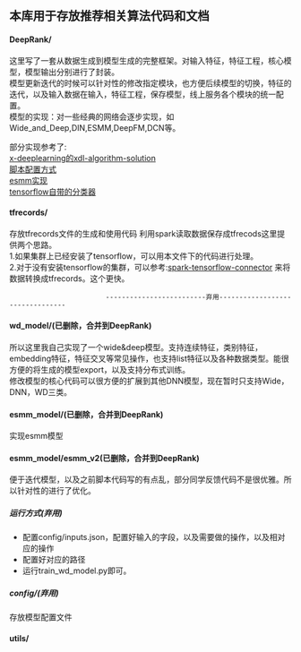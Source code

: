 ## 本库用于存放推荐相关算法代码和文档
#### DeepRank/   
这里写了一套从数据生成到模型生成的完整框架。对输入特征，特征工程，核心模型，模型输出分别进行了封装。  
  模型更新迭代的时候可以针对性的修改指定模块，也方便后续模型的切换，特征的迭代，以及输入数据在输入，特征工程，保存模型，线上服务各个模块的统一配置。    
  模型的实现：对一些经典的网络会逐步实现，如Wide_and_Deep,DIN,ESMM,DeepFM,DCN等。  
    
  部分实现参考了:   
  [x-deeplearning的xdl-algorithm-solution](https://github.com/alibaba/x-deeplearning/tree/master/xdl-algorithm-solution)   
  [脚本配置方式](https://github.com/zhaoxin4data/atlas/tree/master/deeplearning/uciflowwd_train/config)  
  [esmm实现](https://github.com/yangxudong/deeplearning/tree/master/esmm)   
  [tensorflow自带的分类器](https://github.com/tensorflow/tensorflow/tree/master/tensorflow/python/estimator/canned)
    

#### tfrecords/
存放tfrecords文件的生成和使用代码
利用spark读取数据保存成tfrecods这里提供两个思路。  
1.如果集群上已经安装了tensorflow，可以用本文件下的代码进行处理。  
2.对于没有安装tensorflow的集群，可以参考:[spark-tensorflow-connector](https://github.com/tensorflow/ecosystem/tree/master/spark/spark-tensorflow-connector) 来将数据转换成tfrecords。这个更快。  
  
                            -------------------------弃用--------------------------------
#### wd_model/(已删除，合并到DeepRank)  
所以这里我自己实现了一个wide&deep模型。支持连续特征，类别特征，embedding特征，特征交叉等常见操作，也支持list特征以及各种数据类型。能很方便的将生成的模型export，以及支持分布式训练。  
修改模型的核心代码可以很方便的扩展到其他DNN模型，现在暂时只支持Wide，DNN，WD三类。   

#### esmm_model/(已删除，合并到DeepRank)  
实现esmm模型
#### esmm_model/esmm_v2(已删除，合并到DeepRank)  
  便于迭代模型，以及之前脚本代码写的有点乱，部分同学反馈代码不是很优雅。所以针对性的进行了优化。  
  
##### 运行方式(弃用) 
- 配置config/inputs.json，配置好输入的字段，以及需要做的操作，以及相对应的操作  
- 配置好对应的路径  
- 运行train_wd_model.py即可。    

##### config/(弃用)   
存放模型配置文件  

#### utils/



